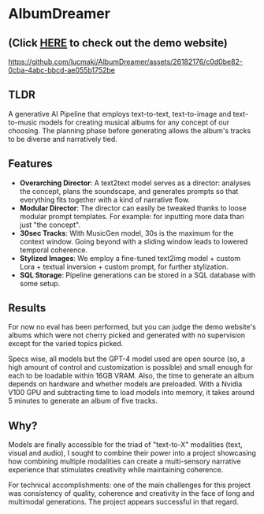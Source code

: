 # AlbumDreamer
## (Click [**HERE**](https://albumdreamer.netlify.app/) to check out the demo website)


https://github.com/lucmaki/AlbumDreamer/assets/26182176/c0d0be82-0cba-4abc-bbcd-ae055b1752be

## TLDR
A generative AI Pipeline that employs text-to-text, text-to-image and text-to-music models for creating musical albums for any concept of our choosing. The planning phase before generating allows the album's tracks to be diverse and narratively tied.

## Features
- **Overarching Director**: A text2text model serves as a director: analyses the concept, plans the soundscape, and generates prompts so that everything fits together with a kind of narrative flow.
- **Modular Director**: The director can easily be tweaked thanks to loose modular prompt templates. For example: for inputting more data than just "the concept".
- **30sec Tracks**: With MusicGen model, 30s is the maximum for the context window. Going beyond with a sliding window leads to lowered temporal coherence. 
- **Stylized Images**: We employ a fine-tuned text2img model + custom Lora + textual inversion + custom prompt, for further stylization. 
- **SQL Storage**: Pipeline generations can be stored in a SQL database with some setup.
  
## Results
For now no eval has been performed, but you can judge the demo website's albums which were not cherry picked and generated with no supervision except for the varied topics picked.

Specs wise, all models but the GPT-4 model used are open source (so, a high amount of control and customization is possible) and small enough for each to be loadable within 16GB VRAM. Also, the time to generate an album depends on hardware and whether models are preloaded. With a Nvidia V100 GPU and subtracting time to load models into memory, it takes around 5 minutes to generate an album of five tracks.

## Why?
Models are finally accessible for the triad of "text-to-X" modalities (text, visual and audio), I sought to combine their power into a project showcasing how combining multiple modalities can create a multi-sensory narrative experience that stimulates creativity while maintaining coherence.

For technical accomplishments: one of the main challenges for this project was consistency of quality, coherence and creativity in the face of long and multimodal generations. The project appears successful in that regard.
